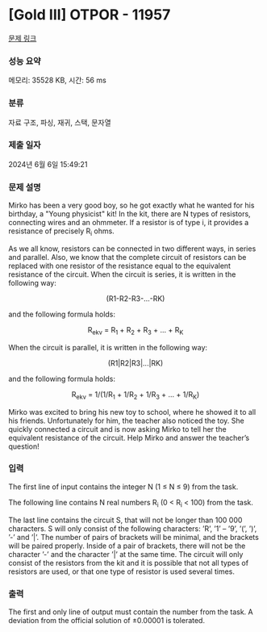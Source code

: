 # [Gold III] OTPOR - 11957 

[문제 링크](https://www.acmicpc.net/problem/11957) 

### 성능 요약

메모리: 35528 KB, 시간: 56 ms

### 분류

자료 구조, 파싱, 재귀, 스택, 문자열

### 제출 일자

2024년 6월 6일 15:49:21

### 문제 설명

<p>Mirko has been a very good boy, so he got exactly what he wanted for his birthday, a "Young physicist" kit! In the kit, there are N types of resistors, connecting wires and an ohmmeter. If a resistor is of type i, it provides a resistance of precisely R<sub>i</sub> ohms.</p>

<p>As we all know, resistors can be connected in two different ways, in series and parallel. Also, we know that the complete circuit of resistors can be replaced with one resistor of the resistance equal to the equivalent resistance of the circuit. When the circuit is series, it is written in the following way:</p>

<p style="text-align: center;">(R1-R2-R3-...-RK)</p>

<p>and the following formula holds:</p>

<p style="text-align: center;">R<sub>ekv</sub> = R<sub>1</sub> + R<sub>2</sub> + R<sub>3</sub> + ... + R<sub>K</sub></p>

<p>When the circuit is parallel, it is written in the following way:</p>

<p style="text-align: center;">(R1|R2|R3|...|RK)</p>

<p>and the following formula holds:</p>

<p style="text-align: center;">R<sub>ekv</sub> = 1/(1/R<sub>1</sub> + 1/R<sub>2</sub> + 1/R<sub>3</sub> + ... + 1/R<sub>K</sub>)</p>

<p>Mirko was excited to bring his new toy to school, where he showed it to all his friends. Unfortunately for him, the teacher also noticed the toy. She quickly connected a circuit and is now asking Mirko to tell her the equivalent resistance of the circuit. Help Mirko and answer the teacher’s question!</p>

### 입력 

 <p>The first line of input contains the integer N (1 ≤ N ≤ 9) from the task.</p>

<p>The following line contains N real numbers R<sub>i</sub> (0 < R<sub>i</sub> < 100) from the task.</p>

<p>The last line contains the circuit S, that will not be longer than 100 000 characters. S will only consist of the following characters: ’R’, ’1’ – ’9’, ’(’, ’)’, ’-’ and ’|’. The number of pairs of brackets will be minimal, and the brackets will be paired properly. Inside of a pair of brackets, there will not be the character ’-’ and the character ’|’ at the same time. The circuit will only consist of the resistors from the kit and it is possible that not all types of resistors are used, or that one type of resistor is used several times.</p>

### 출력 

 <p>The first and only line of output must contain the number from the task. A deviation from the official solution of ±0.00001 is tolerated.</p>

